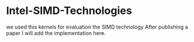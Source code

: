 # Intel-SIMD-Technologies
we used this kernels for evaluation the SIMD technology
After publishing a paper I will add the implementation here.
